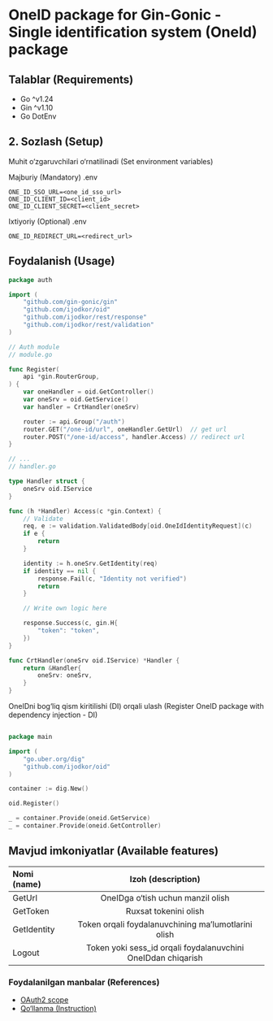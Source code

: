 # OneID package for Gin-Gonic - Single identification system (OneId) package

## Talablar (Requirements)

- Go ^v1.24
- Gin ^v1.10
- Go DotEnv

## 2. Sozlash (Setup)

Muhit o&#8216;zgaruvchilari o&#8216;rnatilinadi (Set environment variables)

Majburiy (Mandatory) .env

```dotenv
ONE_ID_SSO_URL=<one_id_sso_url>
ONE_ID_CLIENT_ID=<client_id>
ONE_ID_CLIENT_SECRET=<client_secret>
```

Ixtiyoriy (Optional) .env

```dotenv
ONE_ID_REDIRECT_URL=<redirect_url>
```

## Foydalanish (Usage)

```go
package auth

import (
	"github.com/gin-gonic/gin"
	"github.com/ijodkor/oid"
	"github.com/ijodkor/rest/response"
	"github.com/ijodkor/rest/validation"
)

// Auth module
// module.go

func Register(
	api *gin.RouterGroup,
) {
	var oneHandler = oid.GetController()
	var oneSrv = oid.GetService()
	var handler = CrtHandler(oneSrv)

	router := api.Group("/auth")
	router.GET("/one-id/url", oneHandler.GetUrl)  // get url
	router.POST("/one-id/access", handler.Access) // redirect url
}

// ...
// handler.go

type Handler struct {
	oneSrv oid.IService
}

func (h *Handler) Access(c *gin.Context) {
	// Validate
	req, e := validation.ValidatedBody[oid.OneIdIdentityRequest](c)
	if e {
		return
	}

	identity := h.oneSrv.GetIdentity(req)
	if identity == nil {
		response.Fail(c, "Identity not verified")
		return
	}

	// Write own logic here

	response.Success(c, gin.H{
		"token": "token",
	})
}

func CrtHandler(oneSrv oid.IService) *Handler {
	return &Handler{
		oneSrv: oneSrv,
	}
}

```

OneIDni bog&#8216;liq qism kiritilishi (DI) orqali ulash (Register OneID package with dependency injection - DI)

```go

package main

import (
	"go.uber.org/dig"
	"github.com/ijodkor/oid"
)

container := dig.New()

oid.Register()

_ = container.Provide(oneid.GetService)
_ = container.Provide(oneid.GetController)

```

## Mavjud imkoniyatlar (Available features)

| Nomi (name) |                      Izoh (description)                      |
|:------------|:------------------------------------------------------------:|
| GetUrl      |           OneIDga o&#8216;tish uchun manzil olish            |
| GetToken    |                    Ruxsat tokenini olish                     |
| GetIdentity |  Token orqali foydalanuvchining ma&#8217;lumotlarini olish   |
| Logout      | Token yoki sess_id orqali foydalanuvchini OneIDdan chiqarish |

### Foydalanilgan manbalar (References)

- [OAuth2 scope](https://oauth.net/2/scope/)
- [Qo&#8216;llanma (Instruction)](https://id.egov.uz/uz/help)
